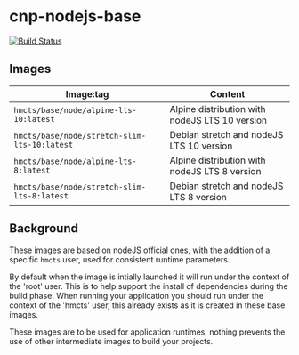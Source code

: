 # cnp-nodejs-base

[![Build Status](https://dev.azure.com/hmcts/CNP/_apis/build/status/NodeJS%20base%20image%20build?branchName=master)](https://dev.azure.com/hmcts/CNP/_build/latest?definitionId=97&branchName=master)

## Images

| Image:tag                                    | Content                                        |
| -------------------------------------------- | ---------------------------------------------- |
| `hmcts/base/node/alpine-lts-10:latest`       | Alpine distribution with nodeJS LTS 10 version |
| `hmcts/base/node/stretch-slim-lts-10:latest` | Debian stretch and nodeJS LTS 10 version       |
| `hmcts/base/node/alpine-lts-8:latest`       | Alpine distribution with nodeJS LTS 8 version |
| `hmcts/base/node/stretch-slim-lts-8:latest` | Debian stretch and nodeJS LTS 8 version       |

## Background

These images are based on nodeJS official ones, with the addition of a specific `hmcts` user, used for consistent runtime parameters.

By default when the image is intially launched it will run under the context of the 'root' user. This is to help support the install of dependencies during the build phase.
When running your application you should run under the context of the 'hmcts' user, this already exists as it is created in these base images.

These images are to be used for application runtimes, nothing prevents the use of other intermediate images to build your projects.

